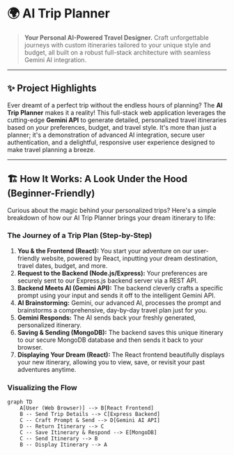 # 🌍 AI Trip Planner

> **Your Personal AI-Powered Travel Designer.**
> Craft unforgettable journeys with custom itineraries tailored to your unique style and budget, all built on a robust full-stack architecture with seamless Gemini AI integration.

---

## ✨ Project Highlights

Ever dreamt of a perfect trip without the endless hours of planning? The **AI Trip Planner** makes it a reality! This full-stack web application leverages the cutting-edge **Gemini API** to generate detailed, personalized travel itineraries based on *your* preferences, budget, and travel style. It's more than just a planner; it's a demonstration of advanced AI integration, secure user authentication, and a delightful, responsive user experience designed to make travel planning a breeze.

---

## 🏗️ How It Works: A Look Under the Hood (Beginner-Friendly)

Curious about the magic behind your personalized trips? Here's a simple breakdown of how our AI Trip Planner brings your dream itinerary to life:

### The Journey of a Trip Plan (Step-by-Step)

1.  **You & the Frontend (React):** You start your adventure on our user-friendly website, powered by React, inputting your dream destination, travel dates, budget, and more.
2.  **Request to the Backend (Node.js/Express):** Your preferences are securely sent to our Express.js backend server via a REST API.
3.  **Backend Meets AI (Gemini API):** The backend cleverly crafts a specific prompt using your input and sends it off to the intelligent Gemini API.
4.  **AI Brainstorming:** Gemini, our advanced AI, processes the prompt and brainstorms a comprehensive, day-by-day travel plan just for you.
5.  **Gemini Responds:** The AI sends back your freshly generated, personalized itinerary.
6.  **Saving & Sending (MongoDB):** The backend saves this unique itinerary to our secure MongoDB database and then sends it back to your browser.
7.  **Displaying Your Dream (React):** The React frontend beautifully displays your new itinerary, allowing you to view, save, or revisit your past adventures anytime.

### Visualizing the Flow

```mermaid
graph TD
    A[User (Web Browser)] --> B[React Frontend]
    B -- Send Trip Details --> C[Express Backend]
    C -- Craft Prompt & Send --> D[Gemini AI API]
    D -- Return Itinerary --> C
    C -- Save Itinerary & Respond --> E[MongoDB]
    C -- Send Itinerary --> B
    B -- Display Itinerary --> A